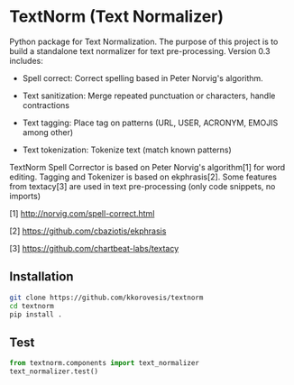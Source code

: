 #  TextNorm (Text Normalizer)

Python package for Text Normalization. The purpose of this project is to build a standalone text normalizer for text pre-processing. Version 0.3 includes:

* Spell correct: Correct spelling based in Peter Norvig's algorithm.

* Text sanitization: Merge repeated punctuation or characters, handle contractions

* Text tagging: Place tag on patterns (URL, USER, ACRONYM, EMOJIS among other)

* Text tokenization: Tokenize text (match known patterns)

TextNorm Spell Corrector is based on Peter Norvig's algorithm[1] for word editing. Tagging and Tokenizer
is based on ekphrasis[2]. Some features from textacy[3] are used in text pre-processing (only code snippets, no imports)

 [1] http://norvig.com/spell-correct.html

 [2] https://github.com/cbaziotis/ekphrasis

 [3] https://github.com/chartbeat-labs/textacy

## Installation

```bash
git clone https://github.com/kkorovesis/textnorm
cd textnorm
pip install .
```

## Test

```python
from textnorm.components import text_normalizer
text_normalizer.test()
```

